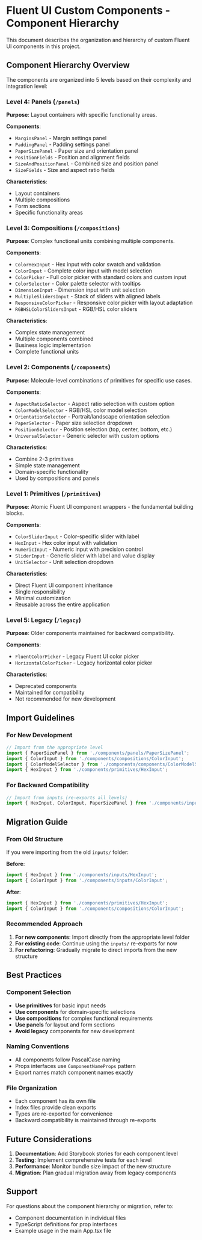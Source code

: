 # Fluent UI Custom Components - Component Hierarchy

This document describes the organization and hierarchy of custom Fluent UI components in this project.

## Component Hierarchy Overview

The components are organized into 5 levels based on their complexity and integration level:

### Level 4: Panels (`/panels`)
**Purpose**: Layout containers with specific functionality areas.

**Components**:
- `MarginsPanel` - Margin settings panel
- `PaddingPanel` - Padding settings panel
- `PaperSizePanel` - Paper size and orientation panel
- `PositionFields` - Position and alignment fields
- `SizeAndPositionPanel` - Combined size and position panel
- `SizeFields` - Size and aspect ratio fields

**Characteristics**:
- Layout containers
- Multiple compositions
- Form sections
- Specific functionality areas

### Level 3: Compositions (`/compositions`)
**Purpose**: Complex functional units combining multiple components.

**Components**:
- `ColorHexInput` - Hex input with color swatch and validation
- `ColorInput` - Complete color input with model selection
- `ColorPicker` - Full color picker with standard colors and custom input
- `ColorSelector` - Color palette selector with tooltips
- `DimensionInput` - Dimension input with unit selection
- `MultipleSlidersInput` - Stack of sliders with aligned labels
- `ResponsiveColorPicker` - Responsive color picker with layout adaptation
- `RGBHSLColorSlidersInput` - RGB/HSL color sliders

**Characteristics**:
- Complex state management
- Multiple components combined
- Business logic implementation
- Complete functional units

### Level 2: Components (`/components`)
**Purpose**: Molecule-level combinations of primitives for specific use cases.

**Components**:
- `AspectRatioSelector` - Aspect ratio selection with custom option
- `ColorModelSelector` - RGB/HSL color model selection
- `OrientationSelector` - Portrait/landscape orientation selection
- `PaperSelector` - Paper size selection dropdown
- `PositionSelector` - Position selection (top, center, bottom, etc.)
- `UniversalSelector` - Generic selector with custom options

**Characteristics**:
- Combine 2-3 primitives
- Simple state management
- Domain-specific functionality
- Used by compositions and panels

### Level 1: Primitives (`/primitives`)
**Purpose**: Atomic Fluent UI component wrappers - the fundamental building blocks.

**Components**:
- `ColorSliderInput` - Color-specific slider with label
- `HexInput` - Hex color input with validation
- `NumericInput` - Numeric input with precision control
- `SliderInput` - Generic slider with label and value display
- `UnitSelector` - Unit selection dropdown

**Characteristics**:
- Direct Fluent UI component inheritance
- Single responsibility
- Minimal customization
- Reusable across the entire application

### Level 5: Legacy (`/legacy`)
**Purpose**: Older components maintained for backward compatibility.

**Components**:
- `FluentColorPicker` - Legacy Fluent UI color picker
- `HorizontalColorPicker` - Legacy horizontal color picker

**Characteristics**:
- Deprecated components
- Maintained for compatibility
- Not recommended for new development

## Import Guidelines

### For New Development
```typescript
// Import from the appropriate level
import { PaperSizePanel } from './components/panels/PaperSizePanel';
import { ColorInput } from './components/compositions/ColorInput';
import { ColorModelSelector } from './components/components/ColorModelSelector';
import { HexInput } from './components/primitives/HexInput';
```

### For Backward Compatibility
```typescript
// Import from inputs (re-exports all levels)
import { HexInput, ColorInput, PaperSizePanel } from './components/inputs';
```

## Migration Guide

### From Old Structure
If you were importing from the old `inputs/` folder:

**Before**:
```typescript
import { HexInput } from './components/inputs/HexInput';
import { ColorInput } from './components/inputs/ColorInput';
```

**After**:
```typescript
import { HexInput } from './components/primitives/HexInput';
import { ColorInput } from './components/compositions/ColorInput';
```

### Recommended Approach
1. **For new components**: Import directly from the appropriate level folder
2. **For existing code**: Continue using the `inputs/` re-exports for now
3. **For refactoring**: Gradually migrate to direct imports from the new structure

## Best Practices

### Component Selection
- **Use primitives** for basic input needs
- **Use components** for domain-specific selections
- **Use compositions** for complex functional requirements
- **Use panels** for layout and form sections
- **Avoid legacy** components for new development

### Naming Conventions
- All components follow PascalCase naming
- Props interfaces use `ComponentNameProps` pattern
- Export names match component names exactly

### File Organization
- Each component has its own file
- Index files provide clean exports
- Types are re-exported for convenience
- Backward compatibility is maintained through re-exports

## Future Considerations

1. **Documentation**: Add Storybook stories for each component level
2. **Testing**: Implement comprehensive tests for each level
3. **Performance**: Monitor bundle size impact of the new structure
4. **Migration**: Plan gradual migration away from legacy components

## Support

For questions about the component hierarchy or migration, refer to:
- Component documentation in individual files
- TypeScript definitions for prop interfaces
- Example usage in the main App.tsx file 